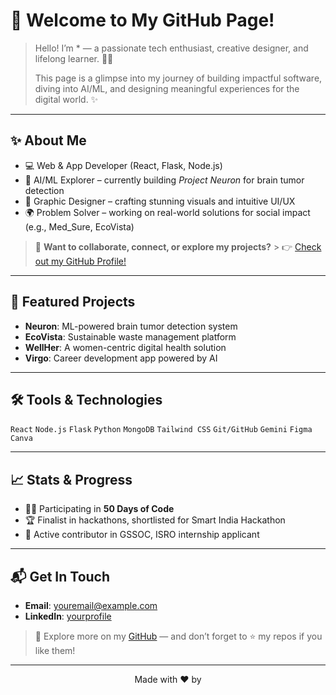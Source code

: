 # 🚀 Welcome to My GitHub Page!

> Hello! I’m * — a passionate tech enthusiast, creative designer, and lifelong learner. 👩‍💻
>
> This page is a glimpse into my journey of building impactful software, diving into AI/ML, and designing meaningful experiences for the digital world. ✨

---

## ✨ About Me

* 💻 Web & App Developer (React, Flask, Node.js)
* 🧠 AI/ML Explorer – currently building *Project Neuron* for brain tumor detection
* 🎨 Graphic Designer – crafting stunning visuals and intuitive UI/UX
* 🌍 Problem Solver – working on real-world solutions for social impact (e.g., Med\_Sure, EcoVista)

> 📌 **Want to collaborate, connect, or explore my projects?** > 👉 [Check out my GitHub Profile!](https://github.com/yourusername)

---

## 📘 Featured Projects

* **Neuron**: ML-powered brain tumor detection system
* **EcoVista**: Sustainable waste management platform
* **WellHer**: A women-centric digital health solution
* **Virgo**: Career development app powered by AI

---

## 🛠️ Tools & Technologies

`React` `Node.js` `Flask` `Python` `MongoDB` `Tailwind CSS` `Git/GitHub` `Gemini` `Figma` `Canva`

---

## 📈 Stats & Progress

* 👩‍💻 Participating in **50 Days of Code**
* 🏆 Finalist in hackathons, shortlisted for Smart India Hackathon
* 🚀 Active contributor in GSSOC, ISRO internship applicant

---

## 📬 Get In Touch

* **Email**: [youremail@example.com](mailto:youremail@example.com)
* **LinkedIn**: [yourprofile](https://linkedin.com/in/yourprofile)

> 🔎 Explore more on my [GitHub](https://github.com/yourusername) — and don’t forget to ⭐ my repos if you like them!

---

<p align="center">Made with ❤️ by </p>
